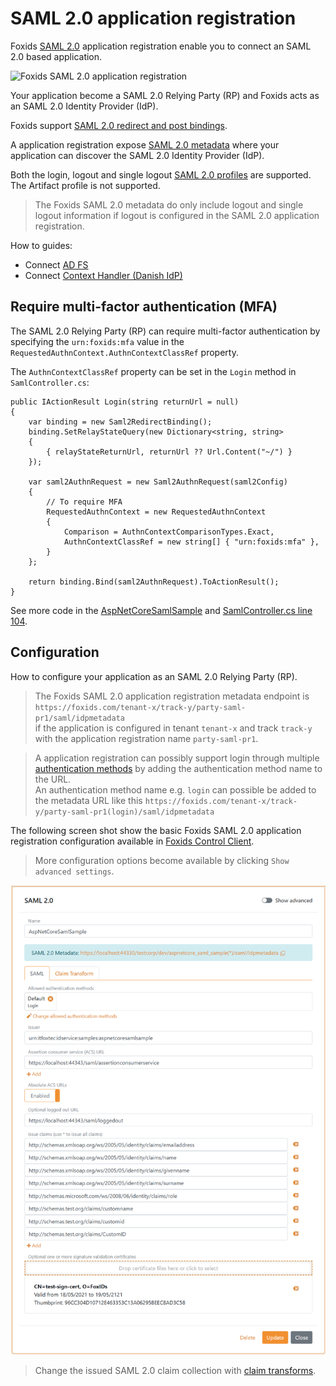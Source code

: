 # SAML 2.0 application registration

Foxids [SAML 2.0](https://docs.oasis-open.org/security/saml/v2.0/saml-core-2.0-os.pdf) application registration enable you to connect an SAML 2.0 based application. 

![Foxids SAML 2.0 application registration](images/parties-app-reg-saml.svg)

Your application become a SAML 2.0 Relying Party (RP) and Foxids acts as an SAML 2.0 Identity Provider (IdP).

Foxids support [SAML 2.0 redirect and post bindings](https://docs.oasis-open.org/security/saml/v2.0/saml-bindings-2.0-os.pdf).

A application registration expose [SAML 2.0 metadata](https://docs.oasis-open.org/security/saml/v2.0/saml-metadata-2.0-os.pdf) where your application can discover the SAML 2.0 Identity Provider (IdP).

Both the login, logout and single logout [SAML 2.0 profiles](https://docs.oasis-open.org/security/saml/v2.0/saml-profiles-2.0-os.pdf) are supported. The Artifact profile is not supported.

> The Foxids SAML 2.0 metadata do only include logout and single logout information if logout is configured in the SAML 2.0 application registration.

How to guides:

- Connect [AD FS](app-reg-howto-saml-2.0-adfs.md)
- Connect [Context Handler (Danish IdP)](howto-saml-2.0-context-handler.md#app-reg---connect-to-context-handler)

## Require multi-factor authentication (MFA)
The SAML 2.0 Relying Party (RP) can require multi-factor authentication by specifying the `urn:foxids:mfa` value in the `RequestedAuthnContext.AuthnContextClassRef` property.

The `AuthnContextClassRef` property can be set in the `Login` method in `SamlController.cs`:

    public IActionResult Login(string returnUrl = null)
    {
        var binding = new Saml2RedirectBinding();
        binding.SetRelayStateQuery(new Dictionary<string, string>
        {
            { relayStateReturnUrl, returnUrl ?? Url.Content("~/") }
        });

        var saml2AuthnRequest = new Saml2AuthnRequest(saml2Config)
        {
            // To require MFA
            RequestedAuthnContext = new RequestedAuthnContext
            {
                Comparison = AuthnContextComparisonTypes.Exact,
                AuthnContextClassRef = new string[] { "urn:foxids:mfa" },
            }
        };

        return binding.Bind(saml2AuthnRequest).ToActionResult();
    }

See more code in the [AspNetCoreSamlSample](samples.md#aspnetcoresamlsample) and [SamlController.cs line 104](https://github.com/ITfoxtec/Foxids.Samples/blob/master/src/AspNetCoreSamlSample/Controllers/SamlController.cs#L104).

## Configuration
How to configure your application as an SAML 2.0 Relying Party (RP).

> The Foxids SAML 2.0 application registration metadata endpoint is `https://foxids.com/tenant-x/track-y/party-saml-pr1/saml/idpmetadata`  
> if the application is configured in tenant `tenant-x` and track `track-y` with the application registration name `party-saml-pr1`.

> A application registration can possibly support login through multiple [authentication methods](parties.md#authentication-method) by adding the authentication method name to the URL.  
> An authentication method name e.g. `login` can possible be added to the metadata URL like this `https://foxids.com/tenant-x/track-y/party-saml-pr1(login)/saml/idpmetadata`

The following screen shot show the basic Foxids SAML 2.0 application registration configuration available in [Foxids Control Client](control.md#foxids-control-client).

> More configuration options become available by clicking `Show advanced settings`.

![Configure SAML 2.0](images/configure-saml-app-reg.png)

> Change the issued SAML 2.0 claim collection with [claim transforms](claim-transform.md).